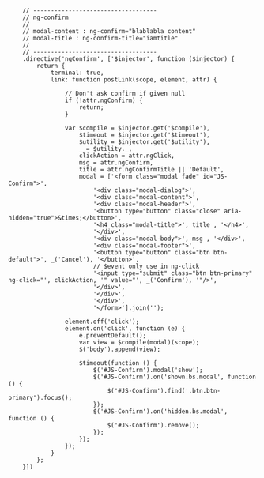         
        // -----------------------------------
        // ng-confirm
        //
        // modal-content : ng-confirm="blablabla content"
        // modal-title : ng-confirm-title="iamtitle"
        //
        // -----------------------------------
        .directive('ngConfirm', ['$injector', function ($injector) {
            return {
                terminal: true,
                link: function postLink(scope, element, attr) {

                    // Don't ask confirm if given null
                    if (!attr.ngConfirm) {
                        return;
                    }

                    var $compile = $injector.get('$compile'),
                        $timeout = $injector.get('$timeout'),
                        $utility = $injector.get('$utility'),
                        _ = $utility._,
                        clickAction = attr.ngClick,
                        msg = attr.ngConfirm,
                        title = attr.ngConfirmTitle || 'Default',
                        modal = ['<form class="modal fade" id="JS-Confirm">',
                            '<div class="modal-dialog">',
                            '<div class="modal-content">',
                            '<div class="modal-header">',
                            '<button type="button" class="close" aria-hidden="true">&times;</button>',
                            '<h4 class="modal-title">', title , '</h4>',
                            '</div>',
                            '<div class="modal-body">', msg , '</div>',
                            '<div class="modal-footer">',
                            '<button type="button" class="btn btn-default">', _('Cancel'), '</button>',
                            // $event only use in ng-click
                            '<input type="submit" class="btn btn-primary" ng-click="', clickAction, '" value="', _('Confirm'), '"/>',
                            '</div>',
                            '</div>',
                            '</div>',
                            '</form>'].join('');

                    element.off('click');
                    element.on('click', function (e) {
                        e.preventDefault();
                        var view = $compile(modal)(scope);
                        $('body').append(view);

                        $timeout(function () {
                            $('#JS-Confirm').modal('show');
                            $('#JS-Confirm').on('shown.bs.modal', function () {
                                $('#JS-Confirm').find('.btn.btn-primary').focus();
                            });
                            $('#JS-Confirm').on('hidden.bs.modal', function () {
                                $('#JS-Confirm').remove();
                            });
                        });
                    });
                }
            };
        }])
